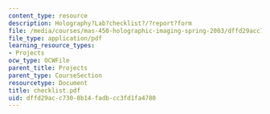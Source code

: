 ```yaml
---
content_type: resource
description: Holography?Lab?checklist?/?report?form
file: /media/courses/mas-450-holographic-imaging-spring-2003/dffd29acc7308b14fadbcc3fd1fa4780_checklist.pdf
file_type: application/pdf
learning_resource_types:
- Projects
ocw_type: OCWFile
parent_title: Projects
parent_type: CourseSection
resourcetype: Document
title: checklist.pdf
uid: dffd29ac-c730-8b14-fadb-cc3fd1fa4780
---
```

